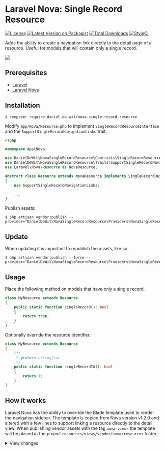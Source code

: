 # Laravel Nova: Single Record Resource
[![License](https://img.shields.io/github/license/mashape/apistatus.svg)](https://packagist.org/packages/daniel-de-wit/nova-single-record-resource)
[![Latest Version on Packagist](https://img.shields.io/packagist/v/daniel-de-wit/nova-single-record-resource.svg?style=flat-square)](https://packagist.org/packages/daniel-de-wit/nova-single-record-resource)
[![Total Downloads](https://img.shields.io/packagist/dt/daniel-de-wit/nova-single-record-resource.svg?style=flat-square)](https://packagist.org/packages/daniel-de-wit/nova-single-record-resource)
[![StyleCI](https://github.styleci.io/repos/160710362/shield?branch=master)](https://github.styleci.io/repos/160710362)

Adds the ability to create a navigation link directly to the detail page of a resource.
Useful for models that will contain only a single record.

![](https://github.com/daniel-de-wit/nova-single-record-resource/raw/master/demo.gif)

## Prerequisites
 - [Laravel](https://laravel.com/)
 - [Laravel Nova](https://nova.laravel.com/)

## Installation

```
$ composer require daniel-de-wit/nova-single-record-resource
```

Modify `app/Nova/Resource.php` to implement `SingleRecordResourceInterface` and the `SupportSingleRecordNavigationLinks` trait:

```php
<?php

namespace App\Nova;

use DanielDeWit\NovaSingleRecordResource\Contracts\SingleRecordResourceInterface;
use DanielDeWit\NovaSingleRecordResource\Traits\SupportSingleRecordNavigationLinks;
use Laravel\Nova\Resource as NovaResource;

abstract class Resource extends NovaResource implements SingleRecordResourceInterface
{
    use SupportSingleRecordNavigationLinks;

    ...
}
```

Publish assets:
```
$ php artisan vendor:publish --provider="DanielDeWit\NovaSingleRecordResource\Providers\NovaSingleRecordResourceServiceProvider"
```


## Update

When updating it is important to republish the assets, like so:

```
$ php artisan vendor:publish --force --provider="DanielDeWit\NovaSingleRecordResource\Providers\NovaSingleRecordResourceServiceProvider"
```


## Usage

Place the following method on models that have only a single record.

```php
class MyResource extends Resource
{
    public static function singleRecord(): bool
    {
        return true;
    }
}
```

Optionally override the resource identifier.

```php
class MyResource extends Resource
{
    /**
     * @return string|int
     */
    public static function singleRecordId(): bool
    {
        return 1;
    }
}
```

## How it works

Laravel Nova has the ability to override the Blade template used to render the navigation sidebar.
The template is copied from Nova version v1.2.0 and altered with a few lines to support linking a resource directly to the detail view.
When publishing vendor assets with the tag `nova-views` the template will be placed in the project `resources/views/vendor/nova/resources` folder.

<details>
<summary>View changes</summary>

```php
@if ($resource::singleRecord())
    <router-link :to="{
    name: 'detail',
    params: {
        resourceName: '{{ $resource::uriKey() }}',
        resourceId: {{ $resource::singleRecordId() }}
    }
}" class="text-white text-justify no-underline dim">
        {{ $resource::label() }}
    </router-link>
@else
    <router-link :to="{
    name: 'index',
    params: {
        resourceName: '{{ $resource::uriKey() }}'
    }
}" class="text-white text-justify no-underline dim">
        {{ $resource::label() }}
    </router-link>
@endif
```
</details>
